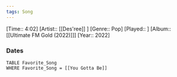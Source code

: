 ```yaml
---
tags: Song  
---
```

[Time:: 4:02]
[Artist:: [[Des'ree]] ]
[Genre:: Pop]
[Played:: ]
[Album:: [[Ultimate FM Gold (2022)]]]
[Year:: 2022]
### Dates
````dataview
TABLE Favorite_Song
WHERE Favorite_Song = [[You Gotta Be]]
````